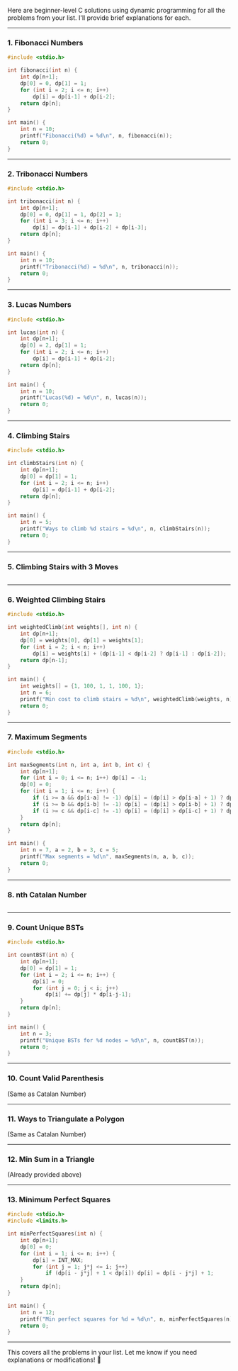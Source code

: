Here are beginner-level C solutions using dynamic programming for all the problems from your list. I'll provide brief explanations for each.

---

### 1. Fibonacci Numbers
```c
#include <stdio.h>

int fibonacci(int n) {
    int dp[n+1];
    dp[0] = 0, dp[1] = 1;
    for (int i = 2; i <= n; i++)
        dp[i] = dp[i-1] + dp[i-2];
    return dp[n];
}

int main() {
    int n = 10;
    printf("Fibonacci(%d) = %d\n", n, fibonacci(n));
    return 0;
}
```

---

### 2. Tribonacci Numbers
```c
#include <stdio.h>

int tribonacci(int n) {
    int dp[n+1];
    dp[0] = 0, dp[1] = 1, dp[2] = 1;
    for (int i = 3; i <= n; i++)
        dp[i] = dp[i-1] + dp[i-2] + dp[i-3];
    return dp[n];
}

int main() {
    int n = 10;
    printf("Tribonacci(%d) = %d\n", n, tribonacci(n));
    return 0;
}
```

---

### 3. Lucas Numbers
```c
#include <stdio.h>

int lucas(int n) {
    int dp[n+1];
    dp[0] = 2, dp[1] = 1;
    for (int i = 2; i <= n; i++)
        dp[i] = dp[i-1] + dp[i-2];
    return dp[n];
}

int main() {
    int n = 10;
    printf("Lucas(%d) = %d\n", n, lucas(n));
    return 0;
}
```

---

### 4. Climbing Stairs
```c
#include <stdio.h>

int climbStairs(int n) {
    int dp[n+1];
    dp[0] = dp[1] = 1;
    for (int i = 2; i <= n; i++)
        dp[i] = dp[i-1] + dp[i-2];
    return dp[n];
}

int main() {
    int n = 5;
    printf("Ways to climb %d stairs = %d\n", n, climbStairs(n));
    return 0;
}
```

---

### 5. Climbing Stairs with 3 Moves
```c

```

---

### 6. Weighted Climbing Stairs
```c
#include <stdio.h>

int weightedClimb(int weights[], int n) {
    int dp[n+1];
    dp[0] = weights[0], dp[1] = weights[1];
    for (int i = 2; i < n; i++)
        dp[i] = weights[i] + (dp[i-1] < dp[i-2] ? dp[i-1] : dp[i-2]);
    return dp[n-1];
}

int main() {
    int weights[] = {1, 100, 1, 1, 100, 1};
    int n = 6;
    printf("Min cost to climb stairs = %d\n", weightedClimb(weights, n));
    return 0;
}
```

---

### 7. Maximum Segments
```c
#include <stdio.h>

int maxSegments(int n, int a, int b, int c) {
    int dp[n+1];
    for (int i = 0; i <= n; i++) dp[i] = -1;
    dp[0] = 0;
    for (int i = 1; i <= n; i++) {
        if (i >= a && dp[i-a] != -1) dp[i] = (dp[i] > dp[i-a] + 1) ? dp[i] : dp[i-a] + 1;
        if (i >= b && dp[i-b] != -1) dp[i] = (dp[i] > dp[i-b] + 1) ? dp[i] : dp[i-b] + 1;
        if (i >= c && dp[i-c] != -1) dp[i] = (dp[i] > dp[i-c] + 1) ? dp[i] : dp[i-c] + 1;
    }
    return dp[n];
}

int main() {
    int n = 7, a = 2, b = 3, c = 5;
    printf("Max segments = %d\n", maxSegments(n, a, b, c));
    return 0;
}
```

---

### 8. nth Catalan Number
```c

```

---

### 9. Count Unique BSTs
```c
#include <stdio.h>

int countBST(int n) {
    int dp[n+1];
    dp[0] = dp[1] = 1;
    for (int i = 2; i <= n; i++) {
        dp[i] = 0;
        for (int j = 0; j < i; j++)
            dp[i] += dp[j] * dp[i-j-1];
    }
    return dp[n];
}

int main() {
    int n = 3;
    printf("Unique BSTs for %d nodes = %d\n", n, countBST(n));
    return 0;
}
```

---

### 10. Count Valid Parenthesis
(Same as Catalan Number)

---

### 11. Ways to Triangulate a Polygon
(Same as Catalan Number)

---

### 12. Min Sum in a Triangle
(Already provided above)

---

### 13. Minimum Perfect Squares
```c
#include <stdio.h>
#include <limits.h>

int minPerfectSquares(int n) {
    int dp[n+1];
    dp[0] = 0;
    for (int i = 1; i <= n; i++) {
        dp[i] = INT_MAX;
        for (int j = 1; j*j <= i; j++)
            if (dp[i - j*j] + 1 < dp[i]) dp[i] = dp[i - j*j] + 1;
    }
    return dp[n];
}

int main() {
    int n = 12;
    printf("Min perfect squares for %d = %d\n", n, minPerfectSquares(n));
    return 0;
}
```

---

This covers all the problems in your list. Let me know if you need explanations or modifications! 🚀